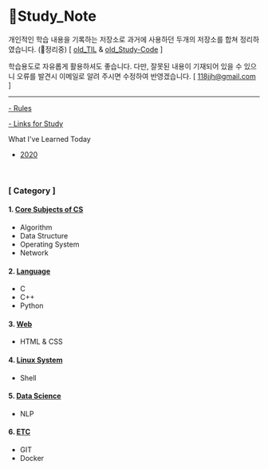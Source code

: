 # 📖Study_Note

개인적인 학습 내용을 기록하는 저장소로 과거에 사용하던 두개의 저장소를 합쳐 정리하였습니다. (🔨정리중) [ [old_TIL](https://github.com/batboy118/old_TIL) & [old_Study-Code](https://github.com/batboy118/old_Study-Code) ]

학습용도로 자유롭게 활용하셔도 좋습니다. 다만, 잘못된 내용이 기재되어 있을 수 있으니 오류를 발견시 이메일로 알려 주시면 수정하여 반영겠습니다. [ 118jjh@gmail.com ]

---

[- Rules](rules.md)

[-  Links for Study](LinksForStudy.md)

What I've Learned Today

- [2020](WIL_2020.md)

<br>

### [ Category ]

#### 1. [Core Subjects of CS](CS/README.md)

- Algorithm
- Data Structure
- Operating System
- Network


#### 2. [Language](Language/README.md)

- C
- C++
- Python

#### 3. [Web](Web/README.md)

- HTML & CSS

#### 4. [Linux System](Linux_System/README.md)

- Shell

#### 5. [Data Science](Data_science/README.md)

- NLP

#### 6. [ETC](ETC/README.md)

- GIT
- Docker

